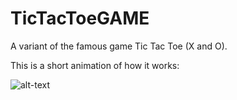 # TicTacToeGAME
A variant of the famous game Tic Tac Toe (X and O).

This is a short animation of how it works:

![alt-text](https://media.giphy.com/media/jx2KGPuZofLeS1jf20/giphy.gif)
